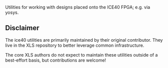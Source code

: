 Utilities for working with designs placed onto the ICE40 FPGA; e.g. via yosys.

## Disclaimer

The ice40 utilities are primarily maintained by their original contributor. They
live in the XLS repository to better leverage common infrastructure.

The core XLS authors do not expect to maintain these utilities outside of a
best-effort basis, but contributions are welcome!
